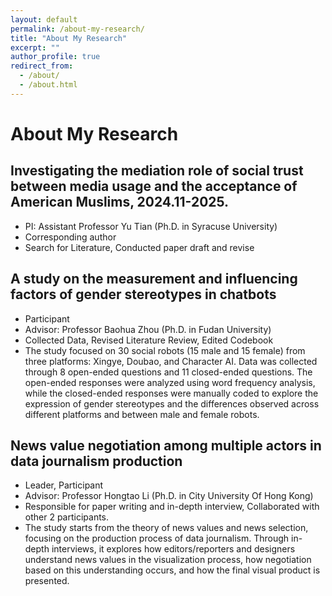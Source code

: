 ```yaml
---
layout: default
permalink: /about-my-research/
title: "About My Research"
excerpt: ""
author_profile: true
redirect_from: 
  - /about/
  - /about.html
---
```


<!-- content -->
# About My Research

## Investigating the mediation role of social trust between media usage and the acceptance of American Muslims, 2024.11-2025.
- PI: Assistant Professor Yu Tian (Ph.D. in Syracuse University)
- Corresponding author
- Search for Literature, Conducted paper draft and revise

## A study on the measurement and influencing factors of gender stereotypes in chatbots
- Participant
- Advisor: Professor Baohua Zhou (Ph.D. in Fudan University)
- Collected Data, Revised Literature Review, Edited Codebook
- The study focused on 30 social robots (15 male and 15 female) from three platforms: Xingye, Doubao, and Character AI. Data was collected through 8 open-ended questions and 11 closed-ended questions. The open-ended responses were analyzed using word frequency analysis, while the closed-ended responses were manually coded to explore the expression of gender stereotypes and the differences observed across different platforms and between male and female robots.

## News value negotiation among multiple actors in data journalism production
- Leader, Participant
- Advisor: Professor Hongtao Li (Ph.D. in City University Of Hong Kong)
- Responsible for paper writing and in-depth interview, Collaborated with other 2 participants.
- The study starts from the theory of news values and news selection, focusing on the production process of data journalism. Through in-depth interviews, it explores how editors/reporters and designers understand news values in the visualization process, how negotiation based on this understanding occurs, and how the final visual product is presented. 
